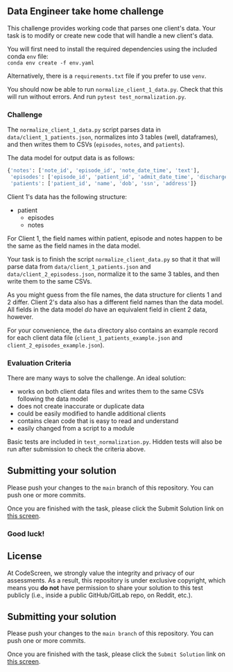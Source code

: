 ## Data Engineer take home challenge

This challenge provides working code that parses one client's data. Your task is to modify or create new code that will handle a new client's data.

You will first need to install the required dependencies using the included conda `env` file:  
`conda env create -f env.yaml`

Alternatively, there is a `requirements.txt` file if you prefer to use `venv`.

You should now be able to run `normalize_client_1_data.py`. Check that this will run without errors. And run `pytest test_normalization.py`.

### Challenge

The `normalize_client_1_data.py` script parses data in `data/client_1_patients.json`, normalizes into 3 tables (well, dataframes), and then writes them to CSVs (`episodes`, `notes`, and `patients`). 

The data model for output data is as follows:

```python
{'notes': ['note_id', 'episode_id', 'note_date_time', 'text'],
 'episodes': ['episode_id', 'patient_id', 'admit_date_time', 'discharge_date_time', 'admitting_diagnosis', 'discharge_diagnosis'],
 'patients': ['patient_id', 'name', 'dob', 'ssn', 'address']}
```

Client 1's data has the following structure:

* patient
  - episodes
  - notes

For Client 1, the field names within patient, episode and notes happen to be the same as the field names in the data model.

Your task is to finish the script `normalize_client_data.py` so that it that will parse data from `data/client_1_patients.json` and `data/client_2_episodess.json`, normalize it to the same 3 tables, and then write them to the same CSVs.

As you might guess from the file names, the data structure for clients 1 and 2 differ. Client 2's data also has a different field names than the data model. All fields in the data model _do_ have an equivalent field in client 2 data, however.

For your convenience, the `data` directory also contains an example record for each client data file (`client_1_patients_example.json` and `client_2_episodes_example.json`).

### Evaluation Criteria

There are many ways to solve the challenge. An ideal solution:
* works on both client data files and writes them to the same CSVs following the data model
* does not create inaccurate or duplicate data
* could be easily modified to handle additional clients
* contains clean code that is easy to read and understand
* easily changed from a script to a module

Basic tests are included in `test_normalization.py`. Hidden tests will also be run after submission to check the criteria above.

## Submitting your solution
Please push your changes to the `main` branch of this repository. You can push one or more commits.

Once you are finished with the task, please click the Submit Solution link on [this screen](https://app.codescreen.com/candidate/0c7617d5-c743-454b-b3e3-1c0b9ffdba28].).

### Good luck!
## License

At CodeScreen, we strongly value the integrity and privacy of our assessments. As a result, this repository is under exclusive copyright, which means you **do not** have permission to share your solution to this test publicly (i.e., inside a public GitHub/GitLab repo, on Reddit, etc.). <br>

## Submitting your solution

Please push your changes to the `main branch` of this repository. You can push one or more commits. <br>

Once you are finished with the task, please click the `Submit Solution` link on <a href="https://app.codescreen.com/candidate/18a7474a-2232-437a-b484-d4fd4a07e9bf" target="_blank">this screen</a>.